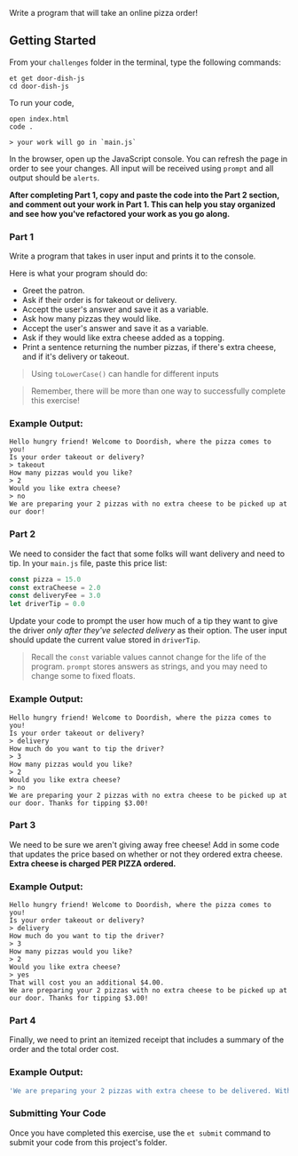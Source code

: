 Write a program that will take an online pizza order!

## Getting Started

From your `challenges` folder in the terminal, type the following commands:

```no-highlight
et get door-dish-js
cd door-dish-js
```

To run your code,

```no-highlight
open index.html
code .

> your work will go in `main.js`
```

In the browser, open up the JavaScript console. You can refresh the page in order to see your changes. All input will be received using `prompt` and all output should be `alerts`.

**After completing Part 1, copy and paste the code into the Part 2 section, and comment out your work in Part 1. This can help you stay organized and see how you've refactored your work as you go along.**

### Part 1

Write a program that takes in user input and prints it to the console.

Here is what your program should do:

- Greet the patron.
- Ask if their order is for takeout or delivery.
- Accept the user's answer and save it as a variable.
- Ask how many pizzas they would like.
- Accept the user's answer and save it as a variable.
- Ask if they would like extra cheese added as a topping.
- Print a sentence returning the number pizzas, if there's extra cheese, and if it's delivery or takeout.

> Using `toLowerCase()` can handle for different inputs

> Remember, there will be more than one way to successfully complete this exercise!

### Example Output:

```no-highlight
Hello hungry friend! Welcome to Doordish, where the pizza comes to you!
Is your order takeout or delivery?
> takeout
How many pizzas would you like?
> 2
Would you like extra cheese?
> no
We are preparing your 2 pizzas with no extra cheese to be picked up at our door!
```

### Part 2

We need to consider the fact that some folks will want delivery and need to tip. In your `main.js` file, paste this price list:

```javascript
const pizza = 15.0
const extraCheese = 2.0
const deliveryFee = 3.0
let driverTip = 0.0
```

Update your code to prompt the user how much of a tip they want to give the driver _only after they've selected delivery_ as their option. The user input should update the current value stored in `driverTip`.

> Recall the `const` variable values cannot change for the life of the program. `prompt` stores answers as strings, and you may need to change some to fixed floats.

### Example Output:

```no-highlight
Hello hungry friend! Welcome to Doordish, where the pizza comes to you!
Is your order takeout or delivery?
> delivery
How much do you want to tip the driver?
> 3
How many pizzas would you like?
> 2
Would you like extra cheese?
> no
We are preparing your 2 pizzas with no extra cheese to be picked up at our door. Thanks for tipping $3.00!
```

### Part 3

We need to be sure we aren't giving away free cheese! Add in some code that updates the price based on whether or not they ordered extra cheese. **Extra cheese is charged PER PIZZA ordered.**

### Example Output:

```no-highlight
Hello hungry friend! Welcome to Doordish, where the pizza comes to you!
Is your order takeout or delivery?
> delivery
How much do you want to tip the driver?
> 3
How many pizzas would you like?
> 2
Would you like extra cheese?
> yes
That will cost you an additional $4.00.
We are preparing your 2 pizzas with no extra cheese to be picked up at our door. Thanks for tipping $3.00!
```

### Part 4

Finally, we need to print an itemized receipt that includes a summary of the order and the total order cost.

### Example Output:

```javascript
'We are preparing your 2 pizzas with extra cheese to be delivered. With a $5 tip and a delivery fee, your total comes to $42.00'
```

### Submitting Your Code

Once you have completed this exercise, use the `et submit` command to submit your code from this project's folder.
